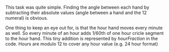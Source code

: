 This task was quite simple. Finding the angle between each hand by subtracting their absolute values (angle between a hand and the 12 numeral) is obvious.  

One thing to keep an eye out for, is that the hour hand moves every minute as well. So every minute of an hour adds 1/60th of one hour cricle segment to the hour hand.
This tiny addition is represented by *hourFraction* in the code. Hours are modulo 12 to cover any hour value (e.g. 24 hour format)
